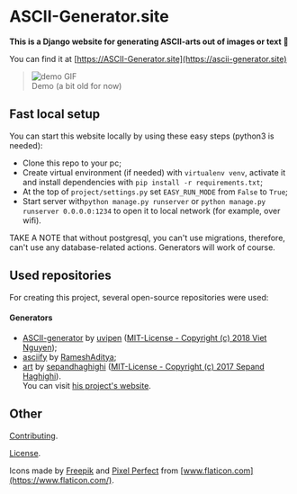 ﻿# ASCII-Generator.site

**This is a Django website for generating ASCII-arts out of images or text 🎨**

You can find it at [https://ASCII-Generator.site](https://ascii-generator.site)

> ![demo GIF](.github/media/demo.gif)</br>
> Demo (a bit old for now)

## Fast local setup

You can start this website locally by using these easy steps (python3 is needed):

- Clone this repo to your pc;
- Create virtual environment (if needed) with ```virtualenv venv```, activate it and install dependencies with ```pip install -r requirements.txt```;
- At the top of ```project/settings.py``` set ```EASY_RUN_MODE``` from ```False``` to ```True```;
- Start server with```python manage.py runserver``` or ```python manage.py runserver 0.0.0.0:1234``` to open it to local network (for example, over wifi).

TAKE A NOTE that without postgresql, you can't use migrations, therefore, can't use any database-related actions. Generators will work of course.

## Used repositories

For creating this project, several open-source repositories were used:

#### Generators

- [ASCII-generator](https://github.com/uvipen/ASCII-generator) by [uvipen](https://github.com/uvipen) ([MIT-License - Copyright (c) 2018 Viet Nguyen](https://github.com/uvipen/ASCII-generator/blob/master/LICENSE));
- [asciify](https://github.com/RameshAditya/asciify) by [RameshAditya](https://github.com/RameshAditya);
- [art](https://github.com/sepandhaghighi/art) by [sepandhaghighi](https://github.com/sepandhaghighi) ([MIT-License - Copyright (c) 2017 Sepand Haghighi](https://github.com/sepandhaghighi/art/blob/master/LICENSE)).<br>You can visit [his project's website](https://www.4r7.ir/).

## Other

[Contributing](CONTRIBUTING.md).

[License](LICENSE).

Icons made by [Freepik](https://www.flaticon.com/authors/freepik) and [Pixel Perfect](https://www.flaticon.com/authors/pixel-perfect) from [www.flaticon.com](https://www.flaticon.com/).

